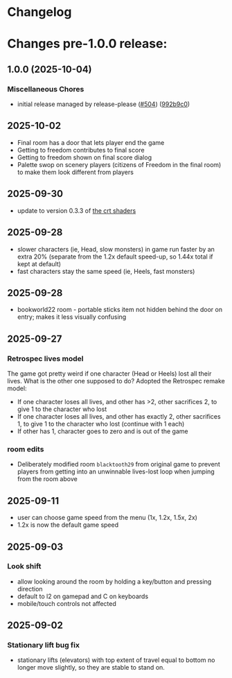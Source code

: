 # Changelog

# Changes pre-1.0.0 release:
## 1.0.0 (2025-10-04)


### Miscellaneous Chores

* initial release managed by release-please ([#504](https://github.com/jimhigson/head-over-heels-online/issues/504)) ([992b9c0](https://github.com/jimhigson/head-over-heels-online/commit/992b9c0eab3bff42dc70250b1847001f4f4a1a9a))

## 2025-10-02
* Final room has a door that lets player end the game
* Getting to freedom contributes to final score
* Getting to freedom shown on final score dialog
* Palette swop on scenery players (citizens of Freedom in the final room) to make them look different from players

## 2025-09-30
* update to version 0.3.3 of [the crt shaders](https://github.com/jimhigson/jims_shaders.git)
## 2025-09-28

* slower characters (ie, Head, slow monsters) in game run faster by an extra 20% (separate from the 1.2x default speed-up, so 1.44x total if kept at default)
* fast characters stay the same speed (ie, Heels, fast monsters)

## 2025-09-28
* bookworld22 room - portable sticks item not hidden behind the door on entry; makes it less visually confusing

## 2025-09-27

### Retrospec lives model

The game got pretty weird if one character (Head or Heels) lost all their lives. What is the other one supposed to do?
Adopted the Retrospec remake model:

* If one character loses all lives, and other has >2, other sacrifices 2, to give 1 to the character who lost
* If one character loses all lives, and other has exactly 2, other sacrifices 1, to give 1 to the character who lost (continue with 1 each)
* If other has 1, character goes to zero and is out of the game

### room edits

* Deliberately modified room `blacktooth29` from original game to prevent players from getting into an unwinnable lives-lost loop when jumping from the room above  

## 2025-09-11
* user can choose game speed from the menu (1x, 1.2x, 1.5x, 2x)
* 1.2x is now the default game speed
## 2025-09-03

### Look shift

* allow looking around the room by holding a key/button and pressing direction
* default to l2 on gamepad and C on keyboards
* mobile/touch controls not affected

## 2025-09-02

### Stationary lift bug fix

* stationary lifts (elevators) with top extent of travel equal to bottom no longer move slightly, so they are stable to stand on.
